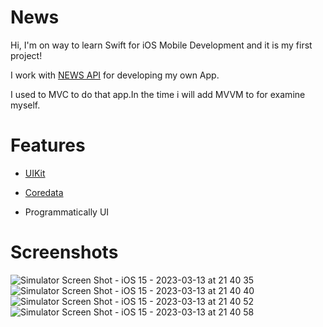 # News

Hi, I'm on way to learn Swift for iOS Mobile Development and it is my first project!

I work with <a href="https://newsapi.org" target="_blank">NEWS API</a> for developing my own App.

I used to MVC to do that app.In the time i will add MVVM to for examine myself.


# Features

* <a href="https://developer.apple.com/documentation/uikit" target="_blank">UIKit</a>

* <a href="https://developer.apple.com/documentation/coredata" target="_blank">Coredata</a>

* Programmatically UI

# Screenshots




![Simulator Screen Shot - iOS 15 - 2023-03-13 at 21 40 35](https://user-images.githubusercontent.com/68336626/226193329-e44aa7f9-5dae-4ec8-9181-1a27476d4893.png)
![Simulator Screen Shot - iOS 15 - 2023-03-13 at 21 40 40](https://user-images.githubusercontent.com/68336626/226193574-9ab24808-d7d7-4423-8e3a-30a7cb084c47.png)
![Simulator Screen Shot - iOS 15 - 2023-03-13 at 21 40 52](https://user-images.githubusercontent.com/68336626/226193605-ea55896f-bd1d-4f67-93b4-67e53da8471e.png)
![Simulator Screen Shot - iOS 15 - 2023-03-13 at 21 40 58](https://user-images.githubusercontent.com/68336626/226193665-57261189-9748-4bd7-93d6-077e20516f2e.png)
